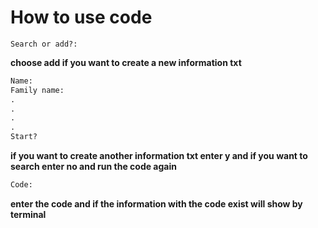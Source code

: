 # How to use **code**
```
Search or add?:
```
**choose add if you want to create a new information txt**
```python
Name:
Family name:
.
.
.
.
Start?
```
**if you want to create another information txt enter y and if you want to search enter no and run the code again**
```python
Code:
```
**enter the code and if the information with the code exist will show by terminal**
